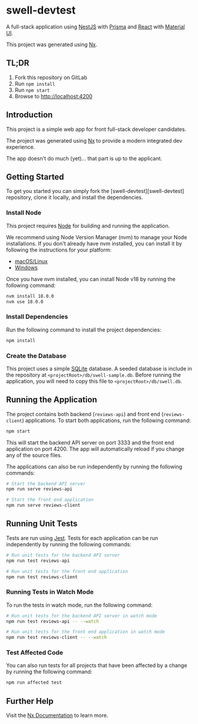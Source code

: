 # swell-devtest

A full-stack application using [NestJS](https://nestjs.com) with [Prisma](https://www.prisma.io/) and [React](https://reactjs.org) with [Material UI](https://mui.com/).

This project was generated using [Nx](https://nx.dev).

## TL;DR

1. Fork this repository on GitLab
2. Run `npm install`
3. Run `npm start`
4. Browse to [http://localhost:4200](http://localhost:4200/)

## Introduction

This project is a simple web app for front full-stack developer candidates.

The project was generated using [Nx](https://nx.dev) to provide a modern integrated dev experience.

The app doesn't do much (yet)... that part is up to the applicant.

## Getting Started

To get you started you can simply fork the [swell-devtest][swell-devtest] repository, clone it locally, and install the dependencies.

### Install Node

This project requires [Node](https://nodejs.org) for building and running the application.

We recommend using Node Version Manager (nvm) to manage your Node installations.
If you don't already have nvm installed, you can install it by following the instructions for your platform:

- [macOS/Linux](https://github.com/nvm-sh/nvm)
- [Windows](https://github.com/coreybutler/nvm-windows)

Once you have nvm installed, you can install Node v18 by running the following command:

```bash
nvm install 18.0.0
nvm use 18.0.0
```

### Install Dependencies

Run the following command to install the project dependencies:

```bash
npm install
```

### Create the Database

This project uses a simple [SQLite](https://www.sqlite.org/index.html) database. A seeded database is include in the repository at `<projectRoot>/db/swell-sample.db`. Before running the application, you will need to copy this file to `<projectRoot>/db/swell.db`.

## Running the Application

The project contains both backend (`reviews-api`) and front end (`reviews-client`) applications.
To start both applications, run the following command:

```bash
npm start
```

This will start the backend API server on port 3333 and the front end application on port 4200. The app will automatically reload if you change any of the source files.

The applications can also be run independently by running the following commands:

```bash
# Start the backend API server
npm run serve reviews-api

# Start the front end application
npm run serve reviews-client
```

## Running Unit Tests

Tests are run using [Jest](https://jestjs.io).
Tests for each application can be run independently by running the following commands:

```bash
# Run unit tests for the backend API server
npm run test reviews-api

# Run unit tests for the front end application
npm run test reviews-client
```

### Running Tests in Watch Mode

To run the tests in watch mode, run the following command:

```bash
# Run unit tests for the backend API server in watch mode
npm run test reviews-api -- --watch

# Run unit tests for the front end application in watch mode
npm run test reviews-client -- --watch
```

### Test Affected Code

You can also run tests for all projects that have been affected by a change by running the following command:

```bash
npm run affected test
```

## Further Help

Visit the [Nx Documentation](https://nx.dev) to learn more.
